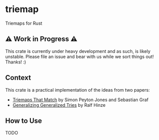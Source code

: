 # triemap

Triemaps for Rust

## ⚠️ Work in Progress ⚠️

This crate is currently under heavy development and as such, is likely unstable. Please file an issue and bear with us while we sort things out! Thanks! :)

## Context

This crate is a practical implementation of the ideas from two papers:
- [Triemaps That Match](https://arxiv.org/abs/2302.08775) by Simon Peyton Jones and Sebastian Graf
- [Generalizing Generalized Tries](https://dl.acm.org/doi/10.1017/S0956796800003713) by Ralf Hinze

## How to Use

TODO

